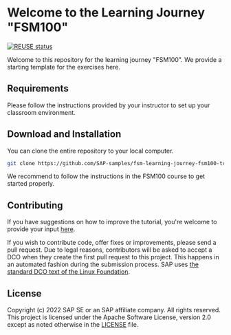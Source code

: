 # Welcome to the Learning Journey "FSM100"
[![REUSE status](https://api.reuse.software/badge/github.com/SAP-samples/fsm-learning-journey-fsm100-training-resources)](https://api.reuse.software/info/github.com/SAP-samples/fsm-learning-journey-fsm100-training-resources)

Welcome to this repository for the learning journey "FSM100". We provide a starting template for the exercises here.

## Requirements
Please follow the instructions provided by your instructor to set up your classroom environment.

## Download and Installation

You can clone the entire repository to your local computer.

```sh
git clone https://github.com/SAP-samples/fsm-learning-journey-fsm100-training-resources
```

We recommend to follow the instructions in the FSM100 course to get started properly.


## Contributing
If you have suggestions on how to improve the tutorial, you're welcome to provide your input [here](https://github.com/SAP-samples/fsm-learning-journey-fsm100-training-resources/issues).

If you wish to contribute code, offer fixes or improvements, please send a pull request. Due to legal reasons, contributors will be asked to accept a DCO when they create the first pull request to this project. This happens in an automated fashion during the submission process. SAP uses [the standard DCO text of the Linux Foundation](https://developercertificate.org/).

## License
Copyright (c) 2022 SAP SE or an SAP affiliate company. All rights reserved. This project is licensed under the Apache Software License, version 2.0 except as noted otherwise in the [LICENSE](LICENSES/Apache-2.0.txt) file.